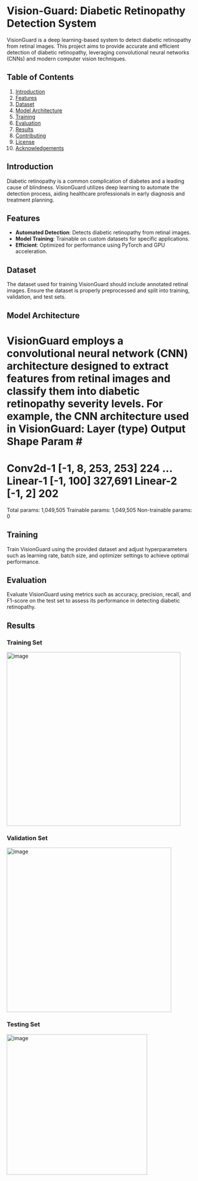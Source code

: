 # Vision-Guard: Diabetic Retinopathy Detection System

VisionGuard is a deep learning-based system to detect diabetic retinopathy from retinal images. This project aims to provide accurate and efficient detection of diabetic retinopathy, leveraging convolutional neural networks (CNNs) and modern computer vision techniques.

## Table of Contents

1. [Introduction](#introduction)
2. [Features](#features)
3. [Dataset](#dataset)
4. [Model Architecture](#model-architecture)
5. [Training](#training)
6. [Evaluation](#evaluation)
7. [Results](#results)
8. [Contributing](#contributing)
9. [License](#license)
10. [Acknowledgements](#acknowledgements)

## Introduction

Diabetic retinopathy is a common complication of diabetes and a leading cause of blindness. VisionGuard utilizes deep learning to automate the detection process, aiding healthcare professionals in early diagnosis and treatment planning.

## Features

- **Automated Detection**: Detects diabetic retinopathy from retinal images.
- **Model Training**: Trainable on custom datasets for specific applications.
- **Efficient**: Optimized for performance using PyTorch and GPU acceleration.

## Dataset
The dataset used for training VisionGuard should include annotated retinal images. Ensure the dataset is properly preprocessed and split into training, validation, and test sets.

## Model Architecture
VisionGuard employs a convolutional neural network (CNN) architecture designed to extract features from retinal images and classify them into diabetic retinopathy severity levels.
For example, the CNN architecture used in VisionGuard:
Layer (type)                 Output Shape              Param #
===============================================================
Conv2d-1                      [-1, 8, 253, 253]         224
...
Linear-1                      [-1, 100]                 327,691
Linear-2                      [-1, 2]                   202
===============================================================
Total params: 1,049,505
Trainable params: 1,049,505
Non-trainable params: 0

## Training
Train VisionGuard using the provided dataset and adjust hyperparameters such as learning rate, batch size, and optimizer settings to achieve optimal performance.

## Evaluation
Evaluate VisionGuard using metrics such as accuracy, precision, recall, and F1-score on the test set to assess its performance in detecting diabetic retinopathy.

## Results
### Training Set
<img width="470" alt="image" src="https://github.com/PixelPirate-Kartikey/Vision-Guard/assets/104156929/b6c95633-8196-4831-bb4d-c1ed41387210">

### Validation Set
<img width="445" alt="image" src="https://github.com/PixelPirate-Kartikey/Vision-Guard/assets/104156929/ad568310-8bf9-4283-9a47-f70cd351ae65">

### Testing Set
<img width="380" alt="image" src="https://github.com/PixelPirate-Kartikey/Vision-Guard/assets/104156929/db3076e4-47ae-4d0a-aaae-dea0b18aa899">


